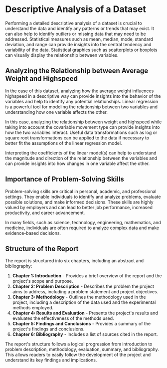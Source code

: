 # Descriptive Analysis of a Dataset

Performing a detailed descriptive analysis of a dataset is crucial to understand the data and identify any patterns or trends that may exist. It can also help to identify outliers or missing data that may need to be addressed. Statistical measures such as mean, median, mode, standard deviation, and range can provide insights into the central tendency and variability of the data. Statistical graphics such as scatterplots or boxplots can visually display the relationship between variables.

## Analyzing the Relationship between Average Weight and Highspeed

In the case of this dataset, analyzing how the average weight influences highspeed in a descriptive way can provide insights into the behavior of the variables and help to identify any potential relationships. Linear regression is a powerful tool for modeling the relationship between two variables and understanding how one variable affects the other. 

In this case, analyzing the relationship between weight and highspeed while taking into account the covariable movement type can provide insights into how the two variables interact. Useful data transformations such as log or square root transformations can be applied to the data if necessary to better fit the assumptions of the linear regression model.

Interpreting the coefficients of the linear model(s) can help to understand the magnitude and direction of the relationship between the variables and can provide insights into how changes in one variable affect the other.

## Importance of Problem-Solving Skills

Problem-solving skills are critical in personal, academic, and professional settings. They enable individuals to identify and analyze problems, evaluate possible solutions, and make informed decisions. These skills are highly valued by employers and can lead to better job performance, increased productivity, and career advancement.

In many fields, such as science, technology, engineering, mathematics, and medicine, individuals are often required to analyze complex data and make evidence-based decisions.

## Structure of the Report

The report is structured into six chapters, including an abstract and bibliography:

1. **Chapter 1: Introduction** - Provides a brief overview of the report and the project's scope and purpose.
2. **Chapter 2: Problem Description** - Describes the problem the project aims to address, including a problem statement and project objectives.
3. **Chapter 3: Methodology** - Outlines the methodology used in the project, including a description of the data used and the experimental methods employed.
4. **Chapter 4: Results and Evaluation** - Presents the project's results and evaluates the effectiveness of the methods used.
5. **Chapter 5: Findings and Conclusions** - Provides a summary of the project's findings and conclusions.
6. **Chapter 6: Bibliography** - Includes a list of sources cited in the report.

The report's structure follows a logical progression from introduction to problem description, methodology, evaluation, summary, and bibliography. This allows readers to easily follow the development of the project and understand its key findings and implications.
